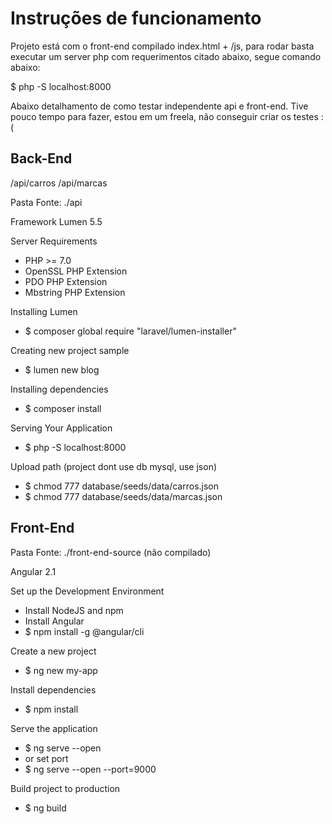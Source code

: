 Instruções de funcionamento
==========

Projeto está com o front-end compilado index.html + /js, para rodar basta executar um server php com requerimentos citado abaixo, segue comando abaixo:

$ php -S localhost:8000


Abaixo detalhamento de como testar independente api e front-end.
Tive pouco tempo para fazer, estou em um freela, não conseguir criar os testes :(


Back-End
-----

/api/carros 
/api/marcas


Pasta Fonte: ./api

Framework Lumen 5.5

Server Requirements

- PHP >= 7.0
- OpenSSL PHP Extension
- PDO PHP Extension
- Mbstring PHP Extension


Installing Lumen

- $ composer global require "laravel/lumen-installer"


Creating new project sample

- $ lumen new blog


Installing dependencies

- $ composer install


Serving Your Application

- $ php -S localhost:8000


Upload path (project dont use db mysql, use json)

- $ chmod 777 database/seeds/data/carros.json
- $ chmod 777 database/seeds/data/marcas.json


Front-End
-----

Pasta Fonte: ./front-end-source (não compilado)

Angular 2.1


Set up the Development Environment

- Install NodeJS and npm
- Install Angular
- $ npm install -g @angular/cli

Create a new project
- $ ng new my-app

Install dependencies

- $ npm install

Serve the application

- $ ng serve --open 
- or set port
- $ ng serve --open --port=9000

Build project to production
- $ ng build









